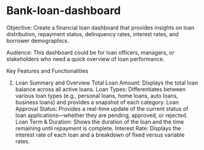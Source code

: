# Bank-loan-dashboard

Objective: Create a financial loan dashboard that provides insights on loan distribution, repayment status, delinquency rates, interest rates, and borrower demographics.

Audience: This dashboard could be for loan officers, managers, or stakeholders who need a quick overview of loan performance.

Key Features and Functionalities
1. Loan Summary and Overview
Total Loan Amount: Displays the total loan balance across all active loans.
Loan Types: Differentiates between various loan types (e.g., personal loans, home loans, auto loans, business loans) and provides a snapshot of each category.
Loan Approval Status: Provides a real-time update of the current status of loan applications—whether they are pending, approved, or rejected.
Loan Term & Duration: Shows the duration of the loan and the time remaining until repayment is complete.
Interest Rate: Displays the interest rate of each loan and a breakdown of fixed versus variable rates.
